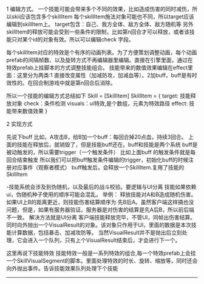 
1 编辑方式。
一个技能可能会带来多个不同的效果，比如造成伤害的同时减伤，所以skii应该包含多个skillItem
每个skillItem施法对象可能也不同，所以target应该编辑到skillItem上。
target包含：自己、我方全体、敌方全体、敌方随机等
另外skillItem的释放可能会受到一些条件的限制，比如第n回合才可以释放，或者该技能只对某个id的对象有效。所以可以编辑check 字段。

每个skillItem对应的特效是个有序的动画列表。为了方便策划调整动画，每个动画prefab的间隔帧数、以及旋转方式不再编辑器里编辑。直接在引擎里面，通过在特效prefab上挂脚本的方式调整技能组合。
技能带来的数值效果编辑在effect里面：这里分为两类:1 直接改变属性（加减防攻，加减血等）。2加buff，buff是有时效性的。在回合制游戏中就是第n回合后消除。

所以一个技能的编辑方式总结如下
Skill = [SkillItem]
SkillItem  = {
    target: 技能释放对象
    check：条件检测
    visuals：ui特效,是个数组，元素为特效路径
    effect: 技能带来数值效果
}

2 实现方式

先说下buff
比如，A攻击B，给B加一个buff：每回合掉20点血，持续3回合。
上面的技能在释放后，就销毁了，但是技能buff还在。buff和技能是两个系统
buff是被动触发的，所以需要trigger（一个触发条件）
比如上面buff 的触发条件就是每回合结束触发
所以我们可以把buff触发条件编辑的trigger，初始化buff的时候注册对应事件（观察者模式）
buff触发后，会释放一个SkillItem.复用了技能的SkillItem


-技能系统会涉及到伪随机，以及最后的战斗校验。要逻辑与UI分离
    技能如果依赖ui，伪随机种子使用的顺序可能会混乱。
    举例：
    释放技能对A和B造成随机伤害。如果UI上B的距离更近，则技能伤害结算顺序为 先B后A。虽然客户端这样搞也没问题，但是，如果有服务器验证。服务器是对伤害的结算是先A后B，所以前后端不一致。
解决方法就是UI分离
客户端技能释放完毕，不管UI，同帧出伤害结算。同时向外抛出一个VisualResult的对象。该对象只作用于UI，里面的数据是本次技能计算数据，包括暴击、加减攻防等。
当然VisualResult并不是抛出后立刻处理，它会进入一个队列，只有上个VisualResult结束后，才会进行下一个。

这里再说下技能特效
技能特效一般是一系列特效的组合,每一个特效prefab上会挂一个SkillVisualSegment的脚本。里面处理特效的时长、旋转、缩放等，同时还会向外抛出事件。告诉技能效果队列处理下个技能


-----------------


